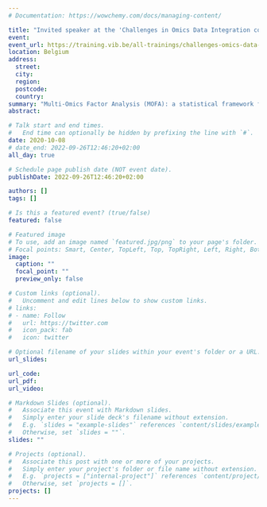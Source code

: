 ```yaml
---
# Documentation: https://wowchemy.com/docs/managing-content/

title: "Invited speaker at the 'Challenges in Omics Data Integration course'"
event: 
event_url: https://training.vib.be/all-trainings/challenges-omics-data-integration
location: Belgium 
address:
  street:
  city:
  region:
  postcode:
  country:
summary: "Multi-Omics Factor Analysis (MOFA): a statistical framework for the unsupervised integration of multi-omics data"
abstract:

# Talk start and end times.
#   End time can optionally be hidden by prefixing the line with `#`.
date: 2020-10-08
# date_end: 2022-09-26T12:46:20+02:00
all_day: true

# Schedule page publish date (NOT event date).
publishDate: 2022-09-26T12:46:20+02:00

authors: []
tags: []

# Is this a featured event? (true/false)
featured: false

# Featured image
# To use, add an image named `featured.jpg/png` to your page's folder. 
# Focal points: Smart, Center, TopLeft, Top, TopRight, Left, Right, BottomLeft, Bottom, BottomRight.
image:
  caption: ""
  focal_point: ""
  preview_only: false

# Custom links (optional).
#   Uncomment and edit lines below to show custom links.
# links:
# - name: Follow
#   url: https://twitter.com
#   icon_pack: fab
#   icon: twitter

# Optional filename of your slides within your event's folder or a URL.
url_slides:

url_code:
url_pdf:
url_video:

# Markdown Slides (optional).
#   Associate this event with Markdown slides.
#   Simply enter your slide deck's filename without extension.
#   E.g. `slides = "example-slides"` references `content/slides/example-slides.md`.
#   Otherwise, set `slides = ""`.
slides: ""

# Projects (optional).
#   Associate this post with one or more of your projects.
#   Simply enter your project's folder or file name without extension.
#   E.g. `projects = ["internal-project"]` references `content/project/deep-learning/index.md`.
#   Otherwise, set `projects = []`.
projects: []
---
```

